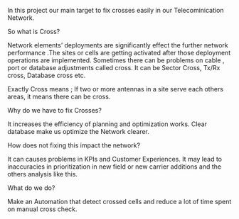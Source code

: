 In this project our main target to fix crosses easily in our Telecominication Network.


So what is Cross?

Network elements’ deployments are significantly effect the further network performance .The sites or cells are getting activated after those deployment operations are implemented. Sometimes there can be problems on cable , port or database adjustments called cross. It can be Sector Cross, Tx/Rx cross, Database cross etc.

Exactly Cross means ; If two or more antennas in a site serve each others areas, it means there can be cross.

Why do we have to fix Crosses?

It increases the efficiency of planning and optimization works.
Clear database make us optimize the Network clearer.

How does not fixing this impact the network?

It can causes problems in KPIs and Customer Experiences.
It may lead to inaccuracies in prioritization in new field or new carrier additions and the others analysis like this.

What do we do?

Make an Automation that detect crossed cells and reduce a lot of time spent on manual cross check.


